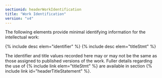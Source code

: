 ```yaml
---
sectionid: headerWorkIdentification
title: "Work Identification"
version: "v4"
---
```


The following elements provide minimal identifying information for the intellectual work:

{% include desc elem="identifier" %}
{% include desc elem="titleStmt" %}

The identifier and title values recorded here may or may not be the same as those assigned to published versions of the work. Fuller details regarding the use of {% include link elem="titleStmt" %} are available in section {% include link id="headerTitleStatement" %}.
